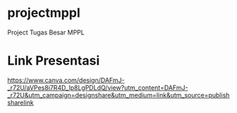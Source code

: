 # projectmppl

Project Tugas Besar MPPL

# Link Presentasi

https://www.canva.com/design/DAFmJ-_r72U/aVPes8i7R4D_Ip8LgPDLdQ/view?utm_content=DAFmJ-_r72U&utm_campaign=designshare&utm_medium=link&utm_source=publishsharelink
